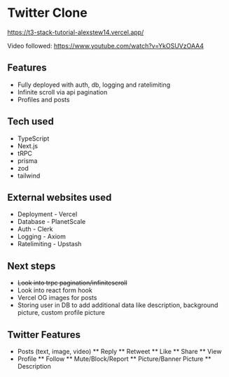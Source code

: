 # Twitter Clone

https://t3-stack-tutorial-alexstew14.vercel.app/

Video followed: https://www.youtube.com/watch?v=YkOSUVzOAA4

## Features
* Fully deployed with auth, db, logging and ratelimiting
* Infinite scroll via api pagination
* Profiles and posts

## Tech used
* TypeScript
* Next.js
* tRPC
* prisma
* zod
* tailwind

## External websites used

* Deployment - Vercel
* Database - PlanetScale
* Auth - Clerk
* Logging - Axiom
* Ratelimiting - Upstash

## Next steps

* <s>Look into trpc pagination/infinitescroll</s>
* Look into react form hook
* Vercel OG images for posts
* Storing user in DB to add additional data like description, background picture, custom profile picture


## Twitter Features
* Posts (text, image, video)
** Reply
** Retweet
** Like
** Share
** View
* Profile
** Follow
** Mute/Block/Report
** Picture/Banner Picture
** Description

